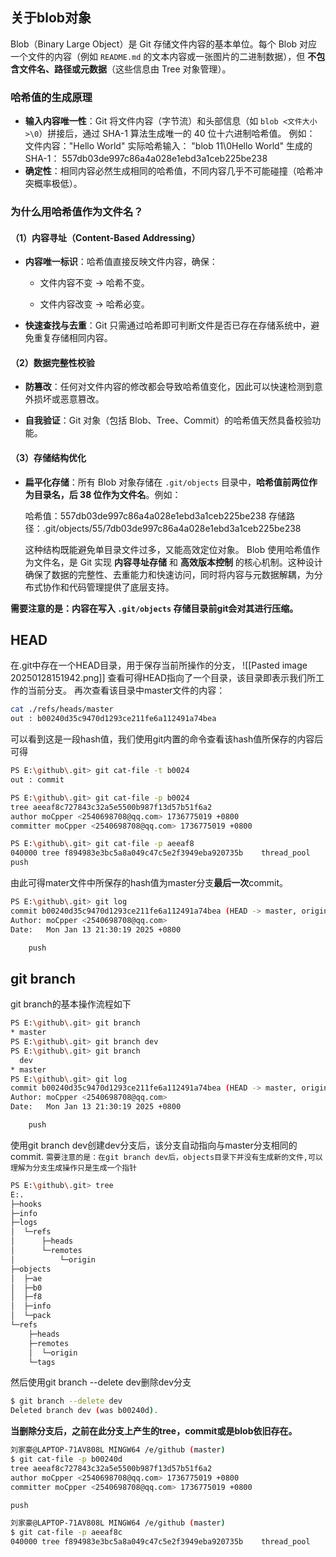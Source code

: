 
## 关于blob对象
Blob（Binary Large Object）是 Git 存储文件内容的基本单位。每个 Blob 对应一个文件的内容（例如 `README.md` 的文本内容或一张图片的二进制数据），但 **不包含文件名、路径或元数据**（这些信息由 Tree 对象管理）。
### 哈希值的生成原理
- **输入内容唯一性**：Git 将文件内容（字节流）和头部信息（如 `blob <文件大小>\0`）拼接后，通过 SHA-1 算法生成唯一的 40 位十六进制哈希值。
    例如：
    文件内容："Hello World"
    实际哈希输入： "blob 11\0Hello World"
    生成的 SHA-1： 557db03de997c86a4a028e1ebd3a1ceb225be238
- **确定性**：相同内容必然生成相同的哈希值，不同内容几乎不可能碰撞（哈希冲突概率极低）。
### 为什么用哈希值作为文件名？
#### （1）**内容寻址（Content-Based Addressing）**

- **内容唯一标识**：哈希值直接反映文件内容，确保：
    
    - 文件内容不变 → 哈希不变。
        
    - 文件内容改变 → 哈希必变。
        
- **快速查找与去重**：Git 只需通过哈希即可判断文件是否已存在存储系统中，避免重复存储相同内容。
#### （2）**数据完整性校验**

- **防篡改**：任何对文件内容的修改都会导致哈希值变化，因此可以快速检测到意外损坏或恶意篡改。
    
- **自我验证**：Git 对象（包括 Blob、Tree、Commit）的哈希值天然具备校验功能。
#### （3）**存储结构优化**

- **扁平化存储**：所有 Blob 对象存储在 `.git/objects` 目录中，**哈希值前两位作为目录名，后 38 位作为文件名**。例如：

    哈希值：557db03de997c86a4a028e1ebd3a1ceb225be238
    存储路径：.git/objects/55/7db03de997c86a4a028e1ebd3a1ceb225be238
    
    这种结构既能避免单目录文件过多，又能高效定位对象。
Blob 使用哈希值作为文件名，是 Git 实现 **内容寻址存储** 和 **高效版本控制** 的核心机制。这种设计确保了数据的完整性、去重能力和快速访问，同时将内容与元数据解耦，为分布式协作和代码管理提供了底层支持。

**需要注意的是：内容在写入 `.git/objects` 存储目录前git会对其进行压缩。**
## HEAD
在.git中存在一个HEAD目录，用于保存当前所操作的分支，
![[Pasted image 20250128151942.png]]
查看可得HEAD指向了一个目录，该目录即表示我们所工作的当前分支。
再次查看该目录中master文件的内容：
```bash
cat ./refs/heads/master
out : b00240d35c9470d1293ce211fe6a112491a74bea
```
可以看到这是一段hash值，我们使用git内置的命令查看该hash值所保存的内容后可得
```bash
PS E:\github\.git> git cat-file -t b0024
out : commit                        

PS E:\github\.git> git cat-file -p b0024
tree aeeaf8c727843c32a5e5500b987f13d57b51f6a2
author moCpper <2540698708@qq.com> 1736775019 +0800
committer moCpper <2540698708@qq.com> 1736775019 +0800

PS E:\github\.git> git cat-file -p aeeaf8
040000 tree f894983e3bc5a8a049c47c5e2f3949eba920735b    thread_pool
push
```
由此可得mater文件中所保存的hash值为master分支**最后一次**commit。
```bash
PS E:\github\.git> git log
commit b00240d35c9470d1293ce211fe6a112491a74bea (HEAD -> master, origin/master)
Author: moCpper <2540698708@qq.com>
Date:   Mon Jan 13 21:30:19 2025 +0800

    push
```
## git branch
git branch的基本操作流程如下
```bash
PS E:\github\.git> git branch
* master
PS E:\github\.git> git branch dev
PS E:\github\.git> git branch
  dev
* master
PS E:\github\.git> git log
commit b00240d35c9470d1293ce211fe6a112491a74bea (HEAD -> master, origin/master, dev)
Author: moCpper <2540698708@qq.com>
Date:   Mon Jan 13 21:30:19 2025 +0800

    push
```
使用git branch dev创建dev分支后，该分支自动指向与master分支相同的commit.
`需要注意的是：在git branch dev后，objects目录下并没有生成新的文件,可以理解为分支生成操作只是生成一个指针`
```bash
PS E:\github\.git> tree
E:.
├─hooks
├─info
├─logs
│  └─refs
│      ├─heads
│      └─remotes
│          └─origin
├─objects
│  ├─ae
│  ├─b0
│  ├─f8
│  ├─info
│  └─pack
└─refs
    ├─heads
    ├─remotes
    │  └─origin
    └─tags
```
然后使用git branch --delete dev删除dev分支
```bash
$ git branch --delete dev
Deleted branch dev (was b00240d).
```
**当删除分支后，之前在此分支上产生的tree，commit或是blob依旧存在。**
```bash
刘家豪@LAPTOP-71AV808L MINGW64 /e/github (master)
$ git cat-file -p b00240d
tree aeeaf8c727843c32a5e5500b987f13d57b51f6a2
author moCpper <2540698708@qq.com> 1736775019 +0800
committer moCpper <2540698708@qq.com> 1736775019 +0800

push

刘家豪@LAPTOP-71AV808L MINGW64 /e/github (master)
$ git cat-file -p aeeaf8c
040000 tree f894983e3bc5a8a049c47c5e2f3949eba920735b    thread_pool
```
